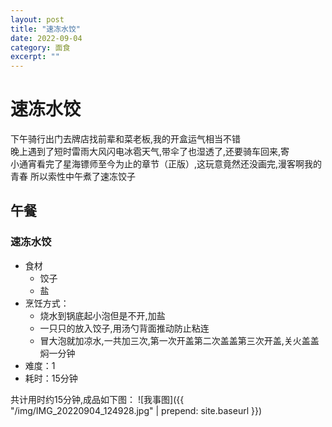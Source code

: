 ```yaml
---
layout: post
title: "速冻水饺" 
date: 2022-09-04
category: 面食
excerpt: ""
---
```


# 速冻水饺

下午骑行出门去牌店找前辈和菜老板,我的开盒运气相当不错  
晚上遇到了短时雷雨大风闪电冰雹天气,带伞了也湿透了,还要骑车回来,寄  
小通宵看完了星海镖师至今为止的章节（正版）,这玩意竟然还没画完,漫客啊我的青春 
所以索性中午煮了速冻饺子

## 午餐

### 速冻水饺

- 食材
  - 饺子
  - 盐
- 烹饪方式：
  - 烧水到锅底起小泡但是不开,加盐
  - 一只只的放入饺子,用汤勺背面推动防止粘连
  - 冒大泡就加凉水,一共加三次,第一次开盖第二次盖盖第三次开盖,关火盖盖焖一分钟
- 难度：1
- 耗时：15分钟

共计用时约15分钟,成品如下图：
![我事图]({{ "/img/IMG_20220904_124928.jpg" | prepend: site.baseurl }})
